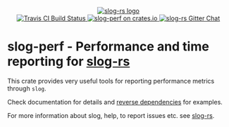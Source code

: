 <p align="center">

  <a href="https://github.com/slog-rs/slog">
  <img src="https://cdn.rawgit.com/slog-rs/misc/master/media/slog.svg" alt="slog-rs logo">
  </a>
  <br>

  <a href="https://travis-ci.org/slog-rs/perf">
      <img src="https://img.shields.io/travis/slog-rs/perf/master.svg" alt="Travis CI Build Status">
  </a>

  <a href="https://crates.io/crates/slog-perf">
      <img src="https://img.shields.io/crates/d/slog-perf.svg" alt="slog-perf on crates.io">
  </a>

  <a href="https://gitter.im/slog-rs/slog">
      <img src="https://img.shields.io/gitter/room/slog-rs/slog.svg" alt="slog-rs Gitter Chat">
  </a>
</p>

# slog-perf - Performance and time reporting for [slog-rs]

This crate provides very useful tools for reporting performance metrics
through `slog`.

Check documentation for details and [reverse dependencies] for examples.

[reverse dependencies]: https://crates.io/crates/slog-perf/reverse_dependencies

For more information about slog, help, to report issues etc. see [slog-rs][slog-rs].

[slog-rs]: //github.com/slog-rs/slog

